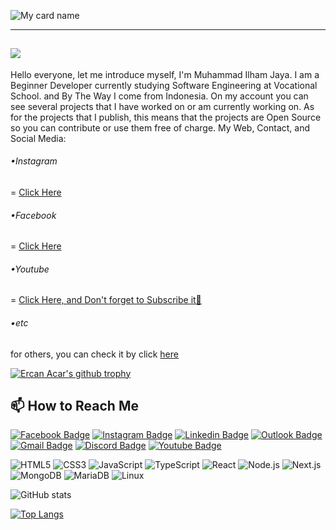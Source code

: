 ![My card name](https://cardivo-beta.vercel.app/api?name=Muhammad%20Ilham%20Jaya&description=Hi%20There,%20i%27m%20Beginnerl%20Developer%20and%20i%27m%2016%20y.o.%20%20I%27m%20from%20Indonesia%20and%20now%20me%20%20studying%20at%20Software%20Engineering%20Major%20of%20Vocational%20High%20School%20%F0%9F%98%8A&image=https://avatars.githubusercontent.com/u/141555404&pattern=ticTacToe&colorPattern=%23eaeaea&opacity=0.5&site=https:/ilhamjaya08.me&instagram=ilham.j_08&github=ilhamjaya08)

---
![](https://komarev.com/ghpvc/?username=ilhamjaya08&label=PROFILE+VIEWS)
---
Hello everyone, let me introduce myself, I'm Muhammad Ilham Jaya. I am a Beginner Developer currently studying Software Engineering at Vocational School. and By The Way I come from Indonesia. On my account you can see several projects that I have worked on or am currently working on. As for the projects that I publish, this means that the projects are Open Source so you can contribute or use them free of charge.
My Web, Contact, and Social Media:
###### •Instagram
= [Click Here](https://www.instagram.com/ilham.j_08)
###### •Facebook
= [Click Here](https://www.facebook.com/profile.php?id=100041879446793&mibextid=ZbWKwL)
###### •Youtube
= [Click Here, and Don't forget to Subscribe it🤭](https://youtube.com/@hamzxd08?si=i2G_txqWuD8wSZo4)
###### •etc
for others, you can check it by click [here](https://linktr.ee/ilhamjaya08)

[![Ercan Acar's github trophy](https://github-profile-trophy.vercel.app/?username=MaxAndolini&row=1&theme=darkhub)](https://github.com/ryo-ma/github-profile-trophy)

## 📫 How to Reach Me


[![Facebook Badge](https://img.shields.io/badge/Facebook-1877F2?style=for-the-badge&logo=facebook&logoColor=white)](https://www.facebook.com/ercanacar1999/)
[![Instagram Badge](https://img.shields.io/badge/Instagram-E4405F?style=for-the-badge&logo=instagram&logoColor=white)](https://www.instagram.com/ercanacar1/)
[![Linkedin Badge](https://img.shields.io/badge/LinkedIn-0077B5?style=for-the-badge&logo=linkedin&logoColor=white)](https://www.linkedin.com/in/ercan-acar-6520a263/)
[![Outlook Badge](https://img.shields.io/badge/Microsoft_Outlook-0078D4?style=for-the-badge&logo=microsoft-outlook&logoColor=white)](mailto:ercanacar1999@hotmail.com)
[![Gmail Badge](https://img.shields.io/badge/Gmail-D14836?style=for-the-badge&logo=gmail&logoColor=white)](mailto:ecoacar@gmail.com)
[![Discord Badge](https://img.shields.io/badge/Discord-7289DA?style=for-the-badge&logo=discord&logoColor=white)](maxandolini#9216)
[![Youtube Badge](https://img.shields.io/badge/YouTube-FF0000?style=for-the-badge&logo=youtube&logoColor=white)](https://www.youtube.com/channel/UC4hPw528G5gMIA68FGO7r2g/)


![HTML5](https://img.shields.io/badge/HTML5-E34F26?style=for-the-badge&logo=html5&logoColor=white)
![CSS3](https://img.shields.io/badge/CSS3-1572B6?style=for-the-badge&logo=css3&logoColor=white)
![JavaScript](https://img.shields.io/badge/JavaScript-F7DF1E?style=for-the-badge&logo=javascript&logoColor=black)
![TypeScript](https://img.shields.io/badge/TypeScript-3178C6?style=for-the-badge&logo=typescript&logoColor=white)
![React](https://img.shields.io/badge/React-61DAFB?style=for-the-badge&logo=React&logoColor=black)
![Node.js](https://img.shields.io/badge/Node.js-339933?style=for-the-badge&logo=Node.js&logoColor=white)
![Next.js](https://img.shields.io/badge/Next.js-000000?style=for-the-badge&logo=Next.js&logoColor=white)
![MongoDB](https://img.shields.io/badge/MongoDB-47A248?style=for-the-badge&logo=MongoDB&logoColor=white)
![MariaDB](https://img.shields.io/badge/MariaDB-003545?style=for-the-badge&logo=MariaDB&logoColor=white)
![Linux](https://img.shields.io/badge/Linux-FCC624?style=for-the-badge&logo=Linux&logoColor=black)

![GitHub stats](https://github-readme-stats.vercel.app/api?username=ilhamjaya08&show_icons=true&theme=cobalt)

[![Top Langs](https://github-readme-stats.vercel.app/api/top-langs/?username=ilhamjaya08)](https://github.com/anuraghazra/github-readme-stats)
